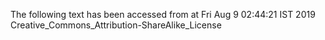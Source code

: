 The following text has been accessed from at Fri Aug 9 02:44:21 IST 2019
Creative_Commons_Attribution-ShareAlike_License
